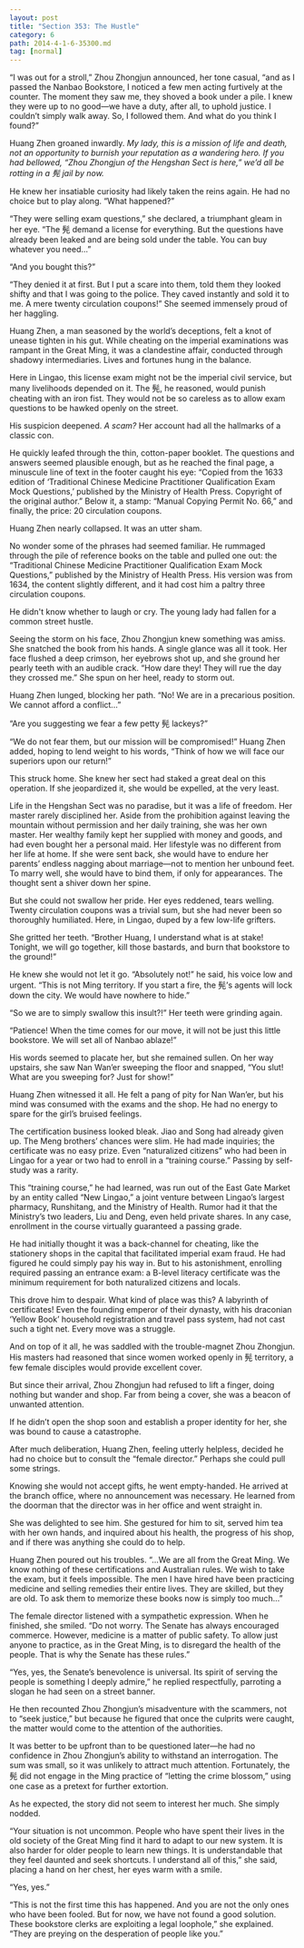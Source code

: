 ```yaml
---
layout: post
title: "Section 353: The Hustle"
category: 6
path: 2014-4-1-6-35300.md
tag: [normal]
---
```


“I was out for a stroll,” Zhou Zhongjun announced, her tone casual, “and as I passed the Nanbao Bookstore, I noticed a few men acting furtively at the counter. The moment they saw me, they shoved a book under a pile. I knew they were up to no good—we have a duty, after all, to uphold justice. I couldn’t simply walk away. So, I followed them. And what do you think I found?”

Huang Zhen groaned inwardly. *My lady, this is a mission of life and death, not an opportunity to burnish your reputation as a wandering hero. If you had bellowed, “Zhou Zhongjun of the Hengshan Sect is here,” we’d all be rotting in a 髡 jail by now.*

He knew her insatiable curiosity had likely taken the reins again. He had no choice but to play along. “What happened?”

“They were selling exam questions,” she declared, a triumphant gleam in her eye. “The 髡 demand a license for everything. But the questions have already been leaked and are being sold under the table. You can buy whatever you need…”

“And you bought this?”

“They denied it at first. But I put a scare into them, told them they looked shifty and that I was going to the police. They caved instantly and sold it to me. A mere twenty circulation coupons!” She seemed immensely proud of her haggling.

Huang Zhen, a man seasoned by the world’s deceptions, felt a knot of unease tighten in his gut. While cheating on the imperial examinations was rampant in the Great Ming, it was a clandestine affair, conducted through shadowy intermediaries. Lives and fortunes hung in the balance.

Here in Lingao, this license exam might not be the imperial civil service, but many livelihoods depended on it. The 髡, he reasoned, would punish cheating with an iron fist. They would not be so careless as to allow exam questions to be hawked openly on the street.

His suspicion deepened. *A scam?* Her account had all the hallmarks of a classic con.

He quickly leafed through the thin, cotton-paper booklet. The questions and answers seemed plausible enough, but as he reached the final page, a minuscule line of text in the footer caught his eye: “Copied from the 1633 edition of ‘Traditional Chinese Medicine Practitioner Qualification Exam Mock Questions,’ published by the Ministry of Health Press. Copyright of the original author.” Below it, a stamp: “Manual Copying Permit No. 66,” and finally, the price: 20 circulation coupons.

Huang Zhen nearly collapsed. It was an utter sham.

No wonder some of the phrases had seemed familiar. He rummaged through the pile of reference books on the table and pulled one out: the “Traditional Chinese Medicine Practitioner Qualification Exam Mock Questions,” published by the Ministry of Health Press. His version was from 1634, the content slightly different, and it had cost him a paltry three circulation coupons.

He didn't know whether to laugh or cry. The young lady had fallen for a common street hustle.

Seeing the storm on his face, Zhou Zhongjun knew something was amiss. She snatched the book from his hands. A single glance was all it took. Her face flushed a deep crimson, her eyebrows shot up, and she ground her pearly teeth with an audible crack. “How dare they! They will rue the day they crossed me.” She spun on her heel, ready to storm out.

Huang Zhen lunged, blocking her path. “No! We are in a precarious position. We cannot afford a conflict…”

“Are you suggesting we fear a few petty 髡 lackeys?”

“We do not fear them, but our mission will be compromised!” Huang Zhen added, hoping to lend weight to his words, “Think of how we will face our superiors upon our return!”

This struck home. She knew her sect had staked a great deal on this operation. If she jeopardized it, she would be expelled, at the very least.

Life in the Hengshan Sect was no paradise, but it was a life of freedom. Her master rarely disciplined her. Aside from the prohibition against leaving the mountain without permission and her daily training, she was her own master. Her wealthy family kept her supplied with money and goods, and had even bought her a personal maid. Her lifestyle was no different from her life at home. If she were sent back, she would have to endure her parents’ endless nagging about marriage—not to mention her unbound feet. To marry well, she would have to bind them, if only for appearances. The thought sent a shiver down her spine.

But she could not swallow her pride. Her eyes reddened, tears welling. Twenty circulation coupons was a trivial sum, but she had never been so thoroughly humiliated. Here, in Lingao, duped by a few low-life grifters.

She gritted her teeth. “Brother Huang, I understand what is at stake! Tonight, we will go together, kill those bastards, and burn that bookstore to the ground!”

He knew she would not let it go. “Absolutely not!” he said, his voice low and urgent. “This is not Ming territory. If you start a fire, the 髡’s agents will lock down the city. We would have nowhere to hide.”

“So we are to simply swallow this insult?!” Her teeth were grinding again.

“Patience! When the time comes for our move, it will not be just this little bookstore. We will set all of Nanbao ablaze!”

His words seemed to placate her, but she remained sullen. On her way upstairs, she saw Nan Wan’er sweeping the floor and snapped, “You slut! What are you sweeping for? Just for show!”

Huang Zhen witnessed it all. He felt a pang of pity for Nan Wan’er, but his mind was consumed with the exams and the shop. He had no energy to spare for the girl’s bruised feelings.

The certification business looked bleak. Jiao and Song had already given up. The Meng brothers’ chances were slim. He had made inquiries; the certificate was no easy prize. Even “naturalized citizens” who had been in Lingao for a year or two had to enroll in a “training course.” Passing by self-study was a rarity.

This “training course,” he had learned, was run out of the East Gate Market by an entity called “New Lingao,” a joint venture between Lingao’s largest pharmacy, Runshitang, and the Ministry of Health. Rumor had it that the Ministry’s two leaders, Liu and Deng, even held private shares. In any case, enrollment in the course virtually guaranteed a passing grade.

He had initially thought it was a back-channel for cheating, like the stationery shops in the capital that facilitated imperial exam fraud. He had figured he could simply pay his way in. But to his astonishment, enrolling required passing an entrance exam: a B-level literacy certificate was the minimum requirement for both naturalized citizens and locals.

This drove him to despair. What kind of place was this? A labyrinth of certificates! Even the founding emperor of their dynasty, with his draconian ‘Yellow Book’ household registration and travel pass system, had not cast such a tight net. Every move was a struggle.

And on top of it all, he was saddled with the trouble-magnet Zhou Zhongjun. His masters had reasoned that since women worked openly in 髡 territory, a few female disciples would provide excellent cover.

But since their arrival, Zhou Zhongjun had refused to lift a finger, doing nothing but wander and shop. Far from being a cover, she was a beacon of unwanted attention.

If he didn’t open the shop soon and establish a proper identity for her, she was bound to cause a catastrophe.

After much deliberation, Huang Zhen, feeling utterly helpless, decided he had no choice but to consult the “female director.” Perhaps she could pull some strings.

Knowing she would not accept gifts, he went empty-handed. He arrived at the branch office, where no announcement was necessary. He learned from the doorman that the director was in her office and went straight in.

She was delighted to see him. She gestured for him to sit, served him tea with her own hands, and inquired about his health, the progress of his shop, and if there was anything she could do to help.

Huang Zhen poured out his troubles. “…We are all from the Great Ming. We know nothing of these certifications and Australian rules. We wish to take the exam, but it feels impossible. The men I have hired have been practicing medicine and selling remedies their entire lives. They are skilled, but they are old. To ask them to memorize these books now is simply too much…”

The female director listened with a sympathetic expression. When he finished, she smiled. “Do not worry. The Senate has always encouraged commerce. However, medicine is a matter of public safety. To allow just anyone to practice, as in the Great Ming, is to disregard the health of the people. That is why the Senate has these rules.”

“Yes, yes, the Senate’s benevolence is universal. Its spirit of serving the people is something I deeply admire,” he replied respectfully, parroting a slogan he had seen on a street banner.

He then recounted Zhou Zhongjun’s misadventure with the scammers, not to “seek justice,” but because he figured that once the culprits were caught, the matter would come to the attention of the authorities.

It was better to be upfront than to be questioned later—he had no confidence in Zhou Zhongjun’s ability to withstand an interrogation. The sum was small, so it was unlikely to attract much attention. Fortunately, the 髡 did not engage in the Ming practice of “letting the crime blossom,” using one case as a pretext for further extortion.

As he expected, the story did not seem to interest her much. She simply nodded.

“Your situation is not uncommon. People who have spent their lives in the old society of the Great Ming find it hard to adapt to our new system. It is also harder for older people to learn new things. It is understandable that they feel daunted and seek shortcuts. I understand all of this,” she said, placing a hand on her chest, her eyes warm with a smile.

“Yes, yes.”

“This is not the first time this has happened. And you are not the only ones who have been fooled. But for now, we have not found a good solution. These bookstore clerks are exploiting a legal loophole,” she explained. “They are preying on the desperation of people like you.”
